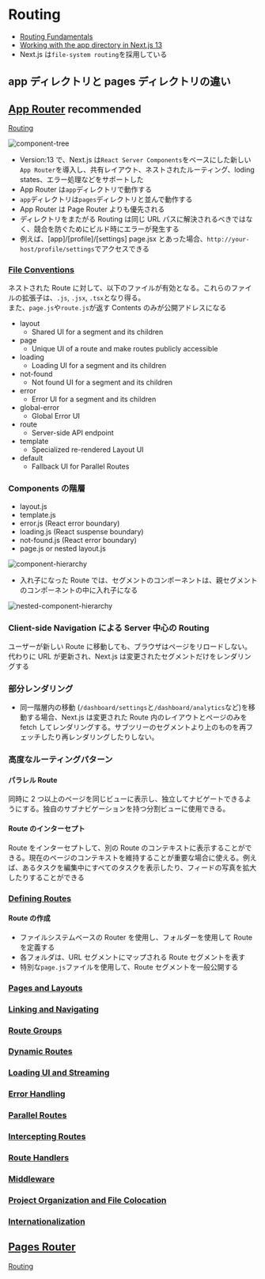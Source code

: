 # Routing

- [Routing Fundamentals](https://nextjs.org/docs/app/building-your-application/routing)
- [Working with the app directory in Next.js 13](https://blog.logrocket.com/next-js-13-app-directory/)
- Next.js は`file-system routing`を採用している

## app ディレクトリと pages ディレクトリの違い

## [App Router](https://nextjs.org/docs/app) recommended

[Routing](https://nextjs.org/docs/app/building-your-application/routing)

![component-tree](../../../../images/nextjs-component-tree.png 'component-tree')

- Version:13 で、Next.js は`React Server Components`をベースにした新しい`App Router`を導入し、共有レイアウト、ネストされたルーティング、loding states、エラー処理などをサポートした
- App Router は`app`ディレクトリで動作する
- `app`ディレクトリは`pages`ディレクトリと並んで動作する
- App Router は Page Router よりも優先される
- ディレクトリをまたがる Routing は同じ URL パスに解決されるべきではなく、競合を防ぐためにビルド時にエラーが発生する
- 例えば、[app]/[profile]/[settings] page.jsx とあった場合、`http://your-host/profile/settings`でアクセスできる

### [File Conventions](https://nextjs.org/docs/app/building-your-application/routing#file-conventions)

ネストされた Route に対して、以下のファイルが有効となる。これらのファイルの拡張子は、`.js`, `.jsx`, `.tsx`となり得る。  
また、`page.js`や`route.js`が返す Contents のみが公開アドレスになる

- layout
  - Shared UI for a segment and its children
- page
  - Unique UI of a route and make routes publicly accessible
- loading
  - Loading UI for a segment and its children
- not-found
  - Not found UI for a segment and its children
- error
  - Error UI for a segment and its children
- global-error
  - Global Error UI
- route
  - Server-side API endpoint
- template
  - Specialized re-rendered Layout UI
- default
  - Fallback UI for Parallel Routes

### Components の階層

- layout.js
- template.js
- error.js (React error boundary)
- loading.js (React suspense boundary)
- not-found.js (React error boundary)
- page.js or nested layout.js

![component-hierarchy](../../../../images/nextjs-file-conventions-component-hierarchy.png 'component-hierarchy')

- 入れ子になった Route では、セグメントのコンポーネントは、親セグメントのコンポーネントの中に入れ子になる

![nested-component-hierarchy](../../../../images/nextjs-nested-file-conventions-component-hierarchy.png 'nexted-component-hierarchy')

### Client-side Navigation による Server 中心の Routing

ユーザーが新しい Route に移動しても、ブラウザはページをリロードしない。代わりに URL が更新され、Next.js は変更されたセグメントだけをレンダリングする

### 部分レンダリング

- 同一階層内の移動 (`/dashboard/settings`と`/dashboard/analytics`など)を移動する場合、Next.js は変更された Route 内のレイアウトとページのみを fetch してレンダリングする。サブツリーのセグメントより上のものを再フェッチしたり再レンダリングしたりしない。

### 高度なルーティングパターン

#### パラレル Route

同時に 2 つ以上のページを同じビューに表示し、独立してナビゲートできるようにする。独自のサブナビゲーションを持つ分割ビューに使用できる。

#### Route のインターセプト

Route をインターセプトして、別の Route のコンテキストに表示することができる。現在のページのコンテキストを維持することが重要な場合に使える。例えば、あるタスクを編集中にすべてのタスクを表示したり、フィードの写真を拡大したりすることができる

### [Defining Routes](https://nextjs.org/docs/app/building-your-application/routing/defining-routes)

#### Route の作成

- ファイルシステムベースの Router を使用し、フォルダーを使用して Route を定義する
- 各フォルダは、URL セグメントにマップされる Route セグメントを表す
- 特別な`page.js`ファイルを使用して、Route セグメントを一般公開する

### [Pages and Layouts](https://nextjs.org/docs/app/building-your-application/routing/pages-and-layouts)

### [Linking and Navigating](https://nextjs.org/docs/app/building-your-application/routing/linking-and-navigating)

### [Route Groups](https://nextjs.org/docs/app/building-your-application/routing/route-groups)

### [Dynamic Routes](https://nextjs.org/docs/app/building-your-application/routing/dynamic-routes)

### [Loading UI and Streaming](https://nextjs.org/docs/app/building-your-application/routing/loading-ui-and-streaming)

### [Error Handling](https://nextjs.org/docs/app/building-your-application/routing/error-handling)

### [Parallel Routes](https://nextjs.org/docs/app/building-your-application/routing/parallel-routes)

### [Intercepting Routes](https://nextjs.org/docs/app/building-your-application/routing/intercepting-routes)

### [Route Handlers](https://nextjs.org/docs/app/building-your-application/routing/router-handlers)

### [Middleware](https://nextjs.org/docs/app/building-your-application/routing/middleware)

### [Project Organization and File Colocation](https://nextjs.org/docs/app/building-your-application/routing/colocation)

### [Internationalization](https://nextjs.org/docs/app/building-your-application/routing/internationalization)

## [Pages Router](https://nextjs.org/docs/pages)

[Routing](https://nextjs.org/docs/pages/building-your-application/routing)

